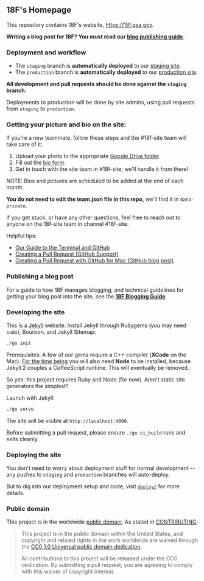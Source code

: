 ## 18F's Homepage

This repository contains 18F's website, https://18f.gsa.gov.

**Writing a blog post for 18F? You must read our [blog publishing guide](_posts/README.md).**

### Deployment and workflow

* The `staging` branch is **automatically deployed** to our [staging site](https://staging.18f.us).
* The `production` branch is **automatically deployed** to our [production site](https://18f.gsa.gov).

**All development and pull requests should be done against the `staging` branch.**

Deployments to production will be done by site admins, using pull requests from `staging` to `production`.

### Getting your picture and bio on the site:

If you're a new teammate, follow these steps and the #18f-site team will take care of it:

1. Upload your photo to the appropriate [Google Drive folder](https://drive.google.com/a/gsa.gov/folderview?id=0B8kn3cuJUwEkLUMwWXE2VVczbUU&usp=sharing).
2. Fill out the [bio form](https://docs.google.com/a/gsa.gov/forms/d/1XRCkQZw3-1JoZh6tm4k1qbunEnvJdOvDrTjRCqs-dp4/viewform).
3. Get in touch with the site team in #18f-site; we'll handle it from there!

NOTE: Bios and pictures are scheduled to be added at the end of each month. 

**You do not need to edit the team.json file in this repo,** we'll find it in `data-private`.

If you get stuck, or have any other questions, feel free to reach out to anyone on the 18f-site team in channel #18f-site.

Helpful tips:

* [Our Guide to the Terminal and GitHub](https://18f.gsa.gov/2015/03/03/how-to-use-github-and-the-terminal-a-guide/)
* [Creating a Pull Request (GitHub Support)](https://help.github.com/articles/creating-a-pull-request/)
* [Creating a Pull Request with GitHub for Mac (GitHub blog post)](https://github.com/blog/1946-create-pull-requests-with-github-for-mac)


### Publishing a blog post

For a guide to how 18F manages blogging, and technical guidelines for getting your blog post into the site, see the **[18F Blogging Guide](_posts/README.md)**.

### Developing the site

This is a [Jekyll](http://jekyllrb.com) website. Install Jekyll through Rubygems (you may need `sudo`), Bourbon, and Jekyll Sitemap:

```bash
./go init
```

Prerequisites: A few of our gems require a C++ compiler (**XCode** on the Mac). [For the time being](https://github.com/jekyll/jekyll/issues/2327#issuecomment-55337023) you will also need **Node** to be installed, because Jekyll 2 couples a CoffeeScript runtime. This will eventually be removed.

So yes: this project requires Ruby and Node (for now). Aren't static site generators the simplest?

Launch with Jekyll:

```bash
./go serve
```

The site will be visible at `http://localhost:4000`.

Before submitting a pull request, please ensure `./go ci_build` runs and exits cleanly.

### Deploying the site

You don't need to worry about deployment stuff for normal development -- any pushes to `staging` and `production` branches will auto-deploy.

But to dig into our deployment setup and code, visit [`deploy/`](deploy) for more details.

### Public domain

This project is in the worldwide [public domain](LICENSE.md). As stated in [CONTRIBUTING](CONTRIBUTING.md):

> This project is in the public domain within the United States, and copyright and related rights in the work worldwide are waived through the [CC0 1.0 Universal public domain dedication](https://creativecommons.org/publicdomain/zero/1.0/).
>
> All contributions to this project will be released under the CC0 dedication. By submitting a pull request, you are agreeing to comply with this waiver of copyright interest.
